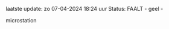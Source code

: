 laatste update: 
zo 07-04-2024 18:24   uur 
Status: FAALT - geel - 
<div class="service Y">microstation</div>